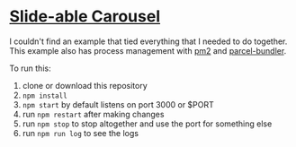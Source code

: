 <h1><a href="https://github.com/rhildred/slideableCarousel">Slide-able Carousel</a></h1>

I couldn't find an example that tied everything that I needed to do together. This example also has process management with [pm2](http://pm2.keymetrics.io/) and [parcel-bundler](https://parceljs.org/).

To run this:

1. clone or download this repository
1. `npm install`
1. `npm start` by default listens on port 3000 or $PORT
1. run `npm restart` after making changes
1. run `npm stop` to stop altogether and use the port for something else
1. run `npm run log` to see the logs
